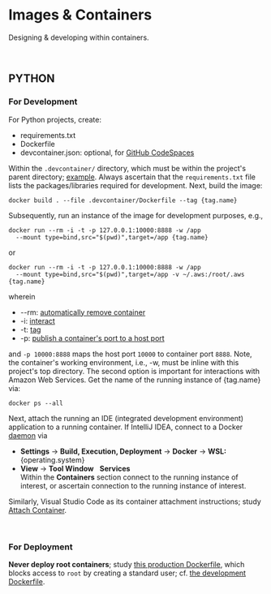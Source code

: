 
# Images & Containers

Designing & developing within containers.

<br>

## PYTHON

### For Development

For Python projects, create:

<ul class="disc">
  <li class="disc">requirements.txt</li>
  <li class="disc">Dockerfile</li>
  <li class="disc">devcontainer.json: optional, for <a href="https://github.com/features/codespaces" target="_blank">GitHub CodeSpaces</a></li>
</ul>

Within the `.devcontainer/` directory, which must be within the project's parent directory; <a href="https://github.com/enqueter/distributions/tree/master/.devcontainer" target="_blank">example</a>.  Always ascertain that the `requirements.txt` file lists the packages/libraries required for development.  Next, build the image:

```shell
docker build . --file .devcontainer/Dockerfile --tag {tag.name}
```

Subsequently, run an instance of the image for development purposes, e.g.,

```shell
docker run --rm -i -t -p 127.0.0.1:10000:8888 -w /app
  --mount type=bind,src="$(pwd)",target=/app {tag.name}
```

or

```shell
docker run --rm -i -t -p 127.0.0.1:10000:8888 -w /app
  --mount type=bind,src="$(pwd)",target=/app -v ~/.aws:/root/.aws {tag.name}
```

wherein

<ul class="disc">
  <li class="disc">--rm: <a href="https://docs.docker.com/engine/reference/commandline/run/#:~:text=a%20container%20exits-,%2D%2Drm,-Automatically%20remove%20the" target="_blank">automatically remove container</a></li>
  <li class="disc">-i: <a href="https://docs.docker.com/engine/reference/commandline/run/#:~:text=and%20reaps%20processes-,%2D%2Dinteractive,-%2C%20%2Di" target="_blank">interact</a></li>
  <li class="disc">-t: <a href="https://docs.docker.com/get-started/02_our_app/#:~:text=Finally%2C%20the-,%2Dt,-flag%20tags%20your" target="_blank">tag</a></li>
  <li class="disc">-p: <a href="https://docs.docker.com/engine/reference/commandline/run/#:~:text=%2D%2Dpublish%20%2C-,%2Dp,-Publish%20a%20container%E2%80%99s" target="_blank">publish a container's port to a host port</a></li>
</ul>

and `-p 10000:8888` maps the host port `10000` to container port `8888`.  Note, the container's working environment, i.e., -w, must be inline with this project's top directory.  The second option is important for interactions with Amazon Web Services.  Get the name of the running instance of {tag.name} via:

```shell
docker ps --all
```

Next, attach the running an IDE (integrated development environment) application to a running container.  If IntelliJ IDEA, connect to a Docker <a href="https://www.jetbrains.com/help/idea/docker.html#connect_to_docker" target="_blank">daemon</a> via

<ul class="disc">
  <li class="disc"><b>Settings</b> &rarr; <b>Build, Execution, Deployment</b> &rarr; <b>Docker</b> &rarr; <b>WSL:</b> {operating.system}</li>
  <li class="disc"><b>View</b> &rarr; <b>Tool Window</b> &nbsp; <b>Services</b> <br>Within the <b>Containers</b> section connect to the running instance of interest, or ascertain connection to the running instance of interest.</li>
</ul>

Similarly, Visual Studio Code as its container attachment instructions; study [Attach Container](https://code.visualstudio.com/docs/devcontainers/attach-container).

<br>

### For Deployment

**Never deploy root containers**; study [this production Dockerfile](https://github.com/enqueter/distributions/blob/master/Dockerfile), which blocks access to `root` by creating a standard user; cf. [the development Dockerfile](https://github.com/enqueter/distributions/blob/master/.devcontainer/Dockerfile).

<br>
<br>
<br>
<br>

<br>
<br>
<br>
<br>
